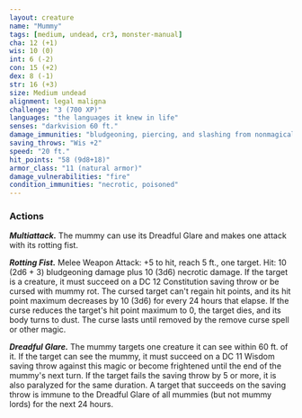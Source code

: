 ```yaml
---
layout: creature
name: "Mummy"
tags: [medium, undead, cr3, monster-manual]
cha: 12 (+1)
wis: 10 (0)
int: 6 (-2)
con: 15 (+2)
dex: 8 (-1)
str: 16 (+3)
size: Medium undead
alignment: legal maligna
challenge: "3 (700 XP)"
languages: "the languages it knew in life"
senses: "darkvision 60 ft."
damage_immunities: "bludgeoning, piercing, and slashing from nonmagical weapons"
saving_throws: "Wis +2"
speed: "20 ft."
hit_points: "58 (9d8+18)"
armor_class: "11 (natural armor)"
damage_vulnerabilities: "fire"
condition_immunities: "necrotic, poisoned"
---
```


### Actions

***Multiattack.*** The mummy can use its Dreadful Glare and makes one attack with its rotting fist.

***Rotting Fist.*** Melee Weapon Attack: +5 to hit, reach 5 ft., one target. Hit: 10 (2d6 + 3) bludgeoning damage plus 10 (3d6) necrotic damage. If the target is a creature, it must succeed on a DC 12 Constitution saving throw or be cursed with mummy rot. The cursed target can't regain hit points, and its hit point maximum decreases by 10 (3d6) for every 24 hours that elapse. If the curse reduces the target's hit point maximum to 0, the target dies, and its body turns to dust. The curse lasts until removed by the remove curse spell or other magic.

***Dreadful Glare.*** The mummy targets one creature it can see within 60 ft. of it. If the target can see the mummy, it must succeed on a DC 11 Wisdom saving throw against this magic or become frightened until the end of the mummy's next turn. If the target fails the saving throw by 5 or more, it is also paralyzed for the same duration. A target that succeeds on the saving throw is immune to the Dreadful Glare of all mummies (but not mummy lords) for the next 24 hours.